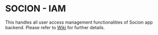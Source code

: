 # SOCION - IAM
This handles all user access management functionalities of Socion app backend.
Please refer to [Wiki](https://github.com/PDA-Open-Source/PDA-IAM/wiki) for further details.
